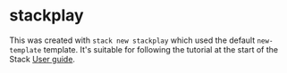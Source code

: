stackplay
=========

This was created with `stack new stackplay` which used the default
`new-template` template. It's suitable for following the tutorial
at the start of the Stack [User guide].



<!-------------------------------------------------------------------->
[User guide]: https://docs.haskellstack.org/en/stable/GUIDE/
